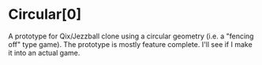 Circular[0]
=============

A prototype for Qix/Jezzball clone using a circular geometry (i.e. a "fencing off" type game). The prototype is mostly feature complete. I'll see if I make it into an actual game.
